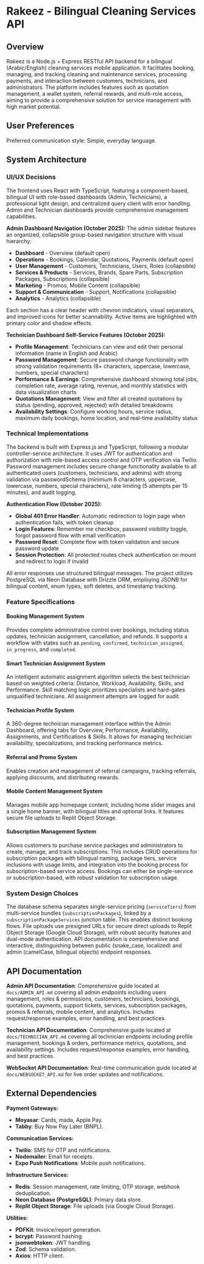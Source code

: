 # Rakeez - Bilingual Cleaning Services API

## Overview
Rakeez is a Node.js + Express RESTful API backend for a bilingual (Arabic/English) cleaning services mobile application. It facilitates booking, managing, and tracking cleaning and maintenance services, processing payments, and interaction between customers, technicians, and administrators. The platform includes features such as quotation management, a wallet system, referral rewards, and multi-role access, aiming to provide a comprehensive solution for service management with high market potential.

## User Preferences
Preferred communication style: Simple, everyday language.

## System Architecture

### UI/UX Decisions
The frontend uses React with TypeScript, featuring a component-based, bilingual UI with role-based dashboards (Admin, Technicians), a professional light design, and centralized query client with error handling. Admin and Technician dashboards provide comprehensive management capabilities.

**Admin Dashboard Navigation (October 2025):**
The admin sidebar features an organized, collapsible group-based navigation structure with visual hierarchy:
- **Dashboard** - Overview (default open)
- **Operations** - Bookings, Calendar, Quotations, Payments (default open)
- **User Management** - Customers, Technicians, Users, Roles (collapsible)
- **Services & Products** - Services, Brands, Spare Parts, Subscription Packages, Subscriptions (collapsible)
- **Marketing** - Promos, Mobile Content (collapsible)
- **Support & Communication** - Support, Notifications (collapsible)
- **Analytics** - Analytics (collapsible)

Each section has a clear header with chevron indicators, visual separators, and improved icons for better scannability. Active items are highlighted with primary color and shadow effects.

**Technician Dashboard Self-Service Features (October 2025):**
- **Profile Management**: Technicians can view and edit their personal information (name in English and Arabic)
- **Password Management**: Secure password change functionality with strong validation requirements (8+ characters, uppercase, lowercase, numbers, special characters)
- **Performance & Earnings**: Comprehensive dashboard showing total jobs, completion rate, average rating, revenue, and monthly statistics with data visualization charts
- **Quotations Management**: View and filter all created quotations by status (pending, approved, rejected) with detailed breakdowns
- **Availability Settings**: Configure working hours, service radius, maximum daily bookings, home location, and real-time availability status

### Technical Implementations
The backend is built with Express.js and TypeScript, following a modular controller-service architecture. It uses JWT for authentication and authorization with role-based access control and OTP verification via Twilio. Password management includes secure change functionality available to all authenticated users (customers, technicians, and admins) with strong validation via passwordSchema (minimum 8 characters, uppercase, lowercase, numbers, special characters), rate limiting (5 attempts per 15 minutes), and audit logging. 

**Authentication Flow (October 2025):**
- **Global 401 Error Handler**: Automatic redirection to login page when authentication fails, with token cleanup
- **Login Features**: Remember me checkbox, password visibility toggle, forgot password flow with email verification
- **Password Reset**: Complete flow with token validation and secure password update
- **Session Protection**: All protected routes check authentication on mount and redirect to login if invalid

All error responses use structured bilingual messages. The project utilizes PostgreSQL via Neon Database with Drizzle ORM, employing JSONB for bilingual content, enum types, soft deletes, and timestamp tracking.

### Feature Specifications

#### Booking Management System
Provides complete administrative control over bookings, including status updates, technician assignment, cancellation, and refunds. It supports a workflow with states such as `pending`, `confirmed`, `technician_assigned`, `in_progress`, and `completed`.

#### Smart Technician Assignment System
An intelligent automatic assignment algorithm selects the best technician based on weighted criteria: Distance, Workload, Availability, Skills, and Performance. Skill matching logic prioritizes specialists and hard-gates unqualified technicians. All assignment attempts are logged for audit.

#### Technician Profile System
A 360-degree technician management interface within the Admin Dashboard, offering tabs for Overview, Performance, Availability, Assignments, and Certifications & Skills. It allows for managing technician availability, specializations, and tracking performance metrics.

#### Referral and Promo System
Enables creation and management of referral campaigns, tracking referrals, applying discounts, and distributing rewards.

#### Mobile Content Management System
Manages mobile app homepage content, including home slider images and a single home banner, with bilingual titles and optional links. It features secure file uploads to Replit Object Storage.

#### Subscription Management System
Allows customers to purchase service packages and administrators to create, manage, and track subscriptions. This includes CRUD operations for subscription packages with bilingual naming, package tiers, service inclusions with usage limits, and integration into the booking process for subscription-based service access. Bookings can either be single-service or subscription-based, with robust validation for subscription usage.

### System Design Choices

The database schema separates single-service pricing (`serviceTiers`) from multi-service bundles (`subscriptionPackages`), linked by a `subscriptionPackageServices` junction table. This enables distinct booking flows. File uploads use presigned URLs for secure direct uploads to Replit Object Storage (Google Cloud Storage), with robust security features and dual-mode authentication. API documentation is comprehensive and interactive, distinguishing between public (snake_case, localized) and admin (camelCase, bilingual objects) endpoint responses.

## API Documentation

**Admin API Documentation**: Comprehensive guide located at `docs/ADMIN_API.md` covering all admin endpoints including users management, roles & permissions, customers, technicians, bookings, quotations, payments, support tickets, services, subscription packages, promos & referrals, mobile content, and analytics. Includes request/response examples, error handling, and best practices.

**Technician API Documentation**: Comprehensive guide located at `docs/TECHNICIAN_API.md` covering all technician endpoints including profile management, bookings & orders, performance metrics, quotations, and availability settings. Includes request/response examples, error handling, and best practices.

**WebSocket API Documentation**: Real-time communication guide located at `docs/WEBSOCKET_API.md` for live order updates and notifications.

## External Dependencies

**Payment Gateways:**
- **Moyasar**: Cards, mada, Apple Pay.
- **Tabby**: Buy Now Pay Later (BNPL).

**Communication Services:**
- **Twilio**: SMS for OTP and notifications.
- **Nodemailer**: Email for receipts.
- **Expo Push Notifications**: Mobile push notifications.

**Infrastructure Services:**
- **Redis**: Session management, rate limiting, OTP storage, webhook deduplication.
- **Neon Database (PostgreSQL)**: Primary data store.
- **Replit Object Storage**: File uploads (via Google Cloud Storage).

**Utilities:**
- **PDFKit**: Invoice/report generation.
- **bcrypt**: Password hashing.
- **jsonwebtoken**: JWT handling.
- **Zod**: Schema validation.
- **Axios**: HTTP client.